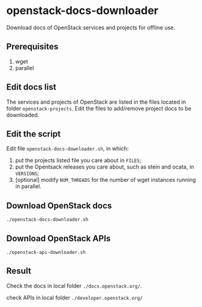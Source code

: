 # openstack-docs-downloader
Download docs of OpenStack services and projects for offline use.

## Prerequisites
1. wget
2. parallel

## Edit docs list

The services and projects of OpenStack are listed in the files located in folder `openstack-projects`. Edit the files to add/remove project docs to be downloaded.

## Edit the script

Edit file `openstack-docs-downloader.sh`, in which:

1. put the projects listed file you care about in `FILES`;
2. put the Opentsack releases you care about, such as stein and ocata, in `VERSIONS`;
3. [optional] modify `NUM_THREADS` for the number of wget instances running in parallel.

## Download OpenStack docs

```
./openstack-docs-downloader.sh
```

## Download OpenStack APIs

```
./openstack-api-downloader.sh
```

## Result

Check the docs in local folder `./docs.openstack.org/`.

check APIs in local folder `./developer.openstack.org/`